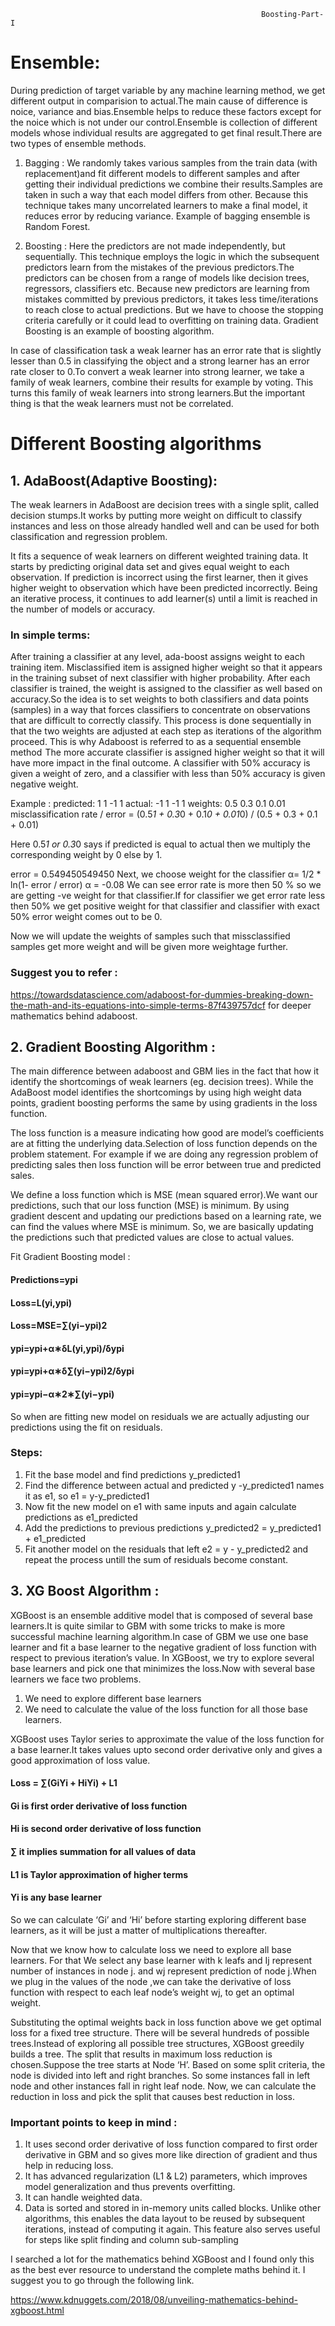                                                             Boosting-Part-I

# Ensemble: 

During prediction of target variable by any machine learning method, we get different output in comparision to actual.The main cause of difference is noice, variance and bias.Ensemble helps to reduce these factors except for the noice which is not under our control.Ensemble is collection of different models whose individual results are aggregated to get final result.There are two types of ensemble methods.

1. Bagging :
We randomly takes various samples from the train data (with replacement)and fit different models to different samples and after getting their individual predictions we combine their results.Samples are taken in such a way that each model differs from other.
Because this technique takes many uncorrelated learners to make a final model, it reduces error by reducing variance. Example of bagging ensemble is Random Forest.

2. Boosting :
Here the predictors are not made independently, but sequentially.
This technique employs the logic in which the subsequent predictors learn from the mistakes of the previous predictors.The predictors can be chosen from a range of models like decision trees, regressors, classifiers etc. Because new predictors are learning from mistakes committed by previous predictors, it takes less time/iterations to reach close to actual predictions. But we have to choose the stopping criteria carefully or it could lead to overfitting on training data. Gradient Boosting is an example of boosting algorithm.

In case of classification task a weak learner has an error rate that is slightly lesser than 0.5 in classifying the object and a strong learner has an error rate closer to 0.To convert a weak learner into strong learner, we take a family of weak learners, combine their results for example by voting. This turns this family of weak learners into strong learners.But the important thing is that the weak learners must not be correlated.

# Different Boosting algorithms

## 1. AdaBoost(Adaptive Boosting):

The weak learners in AdaBoost are decision trees with a single split, called decision stumps.It works by putting more weight on difficult to classify instances and less on those already handled well and can be used for both classification and regression problem.

It fits a sequence of weak learners on different weighted training data. It starts by predicting original data set and gives equal weight to each observation. If prediction is incorrect using the first learner, then it gives higher weight to observation which have been predicted incorrectly. Being an iterative process, it continues to add learner(s) until a limit is reached in the number of models or accuracy.

### In simple terms:
After training a classifier at any level, ada-boost assigns weight to each training item. Misclassified item is assigned higher weight so that it appears in the training subset of next classifier with higher probability. After each classifier is trained, the weight is assigned to the classifier as well based on accuracy.So the idea is to set weights to both classifiers and data points (samples) in a way that forces classifiers to concentrate on observations that are difficult to correctly classify. This process is done sequentially in that the two weights are adjusted at each step as iterations of the algorithm proceed. This is why Adaboost is referred to as a sequential ensemble method 
The more accurate classifier is assigned higher weight so that it will have more impact in the final outcome. A classifier with 50% accuracy is given a weight of zero, and a classifier with less than 50% accuracy is given negative weight.

Example :
predicted: 1 1 -1 1
actual: -1 1 -1 1
weights: 0.5 0.3 0.1 0.01
misclassification rate / error = (0.5*1 + 0.3*0 + 0.1*0 + 0.01*0) / (0.5 + 0.3 + 0.1 + 0.01)

Here 0.5*1 or 0.3*0 says if predicted is equal to actual then we multiply the corresponding weight by 0 else by 1.

error = 0.549450549450
Next, we choose weight for the classifier 
α=  1/2 * ln(1- error / error)
α = -0.08
We can see error rate is more then 50 % so we are getting -ve weight for that classifier.If for classifier we get error rate less then 50% we get positive weight for that classifier and  classifier with exact 50% error weight comes out to be 0.

Now we will update the weights of samples such that missclassified samples get more weight and will be given more weightage further.

### Suggest you to refer : 
https://towardsdatascience.com/adaboost-for-dummies-breaking-down-the-math-and-its-equations-into-simple-terms-87f439757dcf for deeper mathematics behind adaboost.

## 2. Gradient Boosting Algorithm :

The main difference between adaboost and GBM lies in the fact that how it identify the shortcomings of weak learners (eg. decision trees). While the AdaBoost model identifies the shortcomings by using high weight data points, gradient boosting performs the same by using gradients in the loss function.

The loss function is a measure indicating how good are model’s coefficients are at fitting the underlying data.Selection of loss function depends on the problem statement. For example if we are doing any regression problem of predicting sales then loss function will be error between true and predicted sales.

We define a loss function which is MSE (mean squared error).We want our predictions, such that our loss function (MSE) is minimum. By using gradient descent and updating our predictions based on a learning rate, we can find the values where MSE is minimum.
So, we are basically updating the predictions such that predicted values are close to actual values.

Fit Gradient Boosting model :

#### Predictions=ypi
#### Loss=L(yi,ypi)
#### Loss=MSE=∑(yi−ypi)2
#### ypi=ypi+α∗δL(yi,ypi)/δypi
#### ypi=ypi+α∗δ∑(yi−ypi)2/δypi
#### ypi=ypi−α∗2∗∑(yi−ypi)

So when are fitting new model on residuals we are actually adjusting our predictions using the fit on residuals.

### Steps:

1. Fit the base model and find predictions y_predicted1 
2. Find the difference between actual and predicted y -y_predicted1  names it as e1, so e1 = y-y_predicted1 
3. Now fit the new model on e1 with same inputs and again calculate predictions as e1_predicted
4. Add the predictions to previous predictions y_predicted2 = y_predicted1 + e1_predicted
5. Fit another model on the residuals that left e2 = y - y_predicted2 and repeat the process untill the sum of residuals become constant.

## 3. XG Boost Algorithm :

XGBoost is an ensemble additive model that is composed of several base learners.It is quite similar to GBM with some tricks to make is more successful machine learning algorithm.In case of GBM we use one base learner and fit a base learner to the negative gradient of loss function with respect to previous iteration’s value. In XGBoost, we try to explore several base learners and pick one that minimizes the loss.Now with several base learners we face two problems.
1. We need to explore different base learners
2. We need to calculate the value of the loss function for all those base learners.

XGBoost uses Taylor series to approximate the value of the loss function for a base learner.It takes values upto second order derivative only and gives a good approximation of loss value.

####  Loss =  ∑(GiYi + HiYi) + L1           
####                                       Gi is first order derivative of loss function                     
####                                       Hi is second order derivative of loss function
####                                       ∑ it implies summation for all values of data
####                                       L1 is Taylor approximation of higher terms
####                                       Yi is any base learner

So we can calculate ‘Gi’ and ‘Hi’ before starting exploring different base learners, as it will be just a matter of multiplications thereafter.

Now that we know how to calculate loss we need to explore all base learners. For that We select any base learner with k leafs and Ij represent number of instances in node j. and wj represent prediction of node j.When we plug in the values of the node ,we can take the derivative of loss function with respect to each leaf node’s weight wj, to get an optimal weight.

Substituting the optimal weights back in loss function above we get optimal loss for a fixed tree structure. There will be several hundreds of possible trees.Instead of exploring all possible tree structures, XGBoost greedily builds a tree. The split that results in maximum loss reduction is chosen.Suppose the tree starts at Node ‘H’. Based on some split criteria, the node is divided into left and right branches. So some instances fall in left node and other instances fall in right leaf node. Now, we can calculate the reduction in loss and pick the split that causes best reduction in loss.

### Important points to keep in mind :
1. It uses second order derivative of loss function compared to first order derivative in GBM and so gives more like direction of gradient and thus help in reducing loss.
2. It has advanced regularization (L1 & L2) parameters, which improves model generalization and thus prevents overfitting.
3. It can handle weighted data.
4. Data is sorted and stored in in-memory units called blocks. Unlike other algorithms, this enables the data layout to be reused by subsequent iterations, instead of computing it again. This feature also serves useful for steps like split finding and column sub-sampling

I searched a lot for the mathematics behind XGBoost and I found only this as the best ever resource to understand the complete maths behind it.
I suggest you to go through the following link.

https://www.kdnuggets.com/2018/08/unveiling-mathematics-behind-xgboost.html


